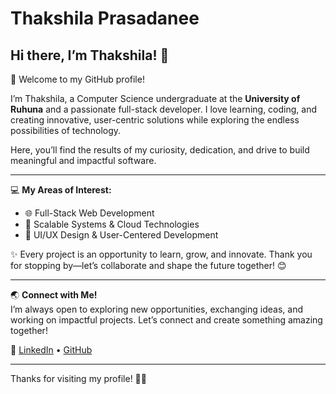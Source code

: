 # Thakshila Prasadanee

## Hi there, I’m Thakshila! 👋  
🌱 Welcome to my GitHub profile!  

I’m Thakshila, a Computer Science undergraduate at the **University of Ruhuna** and a passionate full-stack developer. I love learning, coding, and creating innovative, user-centric solutions while exploring the endless possibilities of technology.  

Here, you’ll find the results of my curiosity, dedication, and drive to build meaningful and impactful software.  

---

💻 **My Areas of Interest:**  
- 🌐 Full-Stack Web Development  
- 🚀 Scalable Systems & Cloud Technologies  
- 🎨 UI/UX Design & User-Centered Development  

✨ Every project is an opportunity to learn, grow, and innovate. Thank you for stopping by—let’s collaborate and shape the future together! 😊  

---

🌏 **Connect with Me!**  
I’m always open to exploring new opportunities, exchanging ideas, and working on impactful projects. Let’s connect and create something amazing together!  

🔗 [LinkedIn](https://linkedin.com/in/thakshila-prasadanee-0679a028b) • [GitHub](https://github.com/Thakshila-Prasadanee)  

---

Thanks for visiting my profile! 🚀✨
